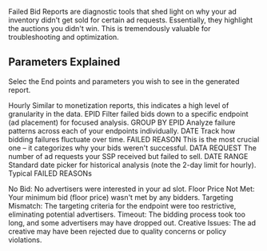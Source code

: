 Failed Bid Reports are diagnostic tools that shed light on why your ad inventory didn't get sold for certain ad requests. Essentially, they highlight the auctions you didn't win. This is tremendously valuable for troubleshooting and optimization.

## Parameters Explained

Selec the End points and parameters you wish to see in the generated report.

Hourly Similar to monetization reports, this indicates a high level of granularity in the data.
EPID Filter failed bids down to a specific endpoint (ad placement) for focused analysis.
GROUP BY
EPID Analyze failure patterns across each of your endpoints individually.
DATE Track how bidding failures fluctuate over time.
FAILED REASON This is the most crucial one – it categorizes why your bids weren't successful.
DATA
REQUEST The number of ad requests your SSP received but failed to sell.
DATE RANGE Standard date picker for historical analysis (note the 2-day limit for hourly).
Typical FAILED REASONs

No Bid: No advertisers were interested in your ad slot.
Floor Price Not Met: Your minimum bid (floor price) wasn't met by any bidders.
Targeting Mismatch: The targeting criteria for the endpoint were too restrictive, eliminating potential advertisers.
Timeout: The bidding process took too long, and some advertisers may have dropped out.
Creative Issues: The ad creative may have been rejected due to quality concerns or policy violations.